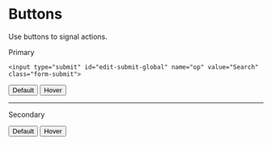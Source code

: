 # Buttons

Use buttons to signal actions.

Primary

```
<input type="submit" id="edit-submit-global" name="op" value="Search" class="form-submit">
```
<button class="btn-primary-default">Default</button>
<button class="btn-primary-hover">Hover</button>


<hr>

Secondary

<button class="btn-secondary-default">Default</button>
<button class="btn-secondary-hover">Hover</button>